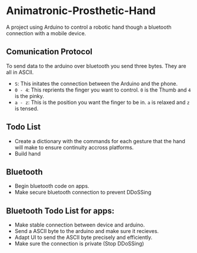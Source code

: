 Animatronic-Prosthetic-Hand
===========================

A project using Arduino to control a robotic hand though a bluetooth connection with a mobile device.

## Comunication Protocol ##

To send data to the arduino over bluetooth you send three bytes. They are all in ASCII.

- `S`: This initates the connection between the Arduino and the phone.
- `0 - 4`: This reprients the finger you want to control. `0` is the Thumb and `4` is the pinky.
- `a - z`: This is the position you want the finger to be in. `a` is relaxed and `z` is tensed.

## Todo List ##

- Create a dictionary with the commands for each gesture that the hand will make to ensure continuity accross platforms.
- Build hand

Bluetooth
---------
- Begin bluetooth code on apps.
- Make secure bluetooth connection to prevent DDoSSing

Bluetooth Todo List for apps:
-----------------------------
- Make stable connection between device and arduino.
- Send a ASCII byte to the arduino and make sure it recieves.
- Adapt UI to send the ASCII byte precisely and efficiently.
- Make sure the connection is private (Stop DDoSSing)
